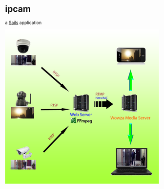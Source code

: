 # ipcam

a [Sails](http://sailsjs.org) application

![alt tag](https://github.com/blue-sky-software/Nodejs/blob/master/ipcamera_wowza_system.png)
